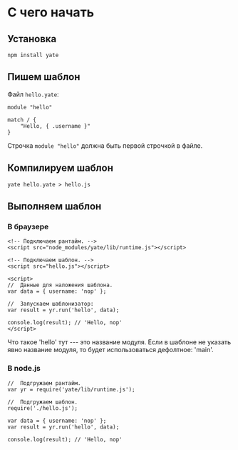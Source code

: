 С чего начать
=============

Установка
---------

    npm install yate


Пишем шаблон
------------

Файл `hello.yate`:

    module "hello"

    match / {
        "Hello, { .username }"
    }

Строчка `module "hello"` должна быть первой строчкой в файле.

Компилируем шаблон
------------------

    yate hello.yate > hello.js

Выполняем шаблон
----------------

### В браузере

    <!-- Подключаем рантайм. -->
    <script src="node_modules/yate/lib/runtime.js"></script>

    <!-- Подключаем шаблон. -->
    <script src="hello.js"></script>

    <script>
    //  Данные для наложения шаблона.
    var data = { username: 'nop' };

    //  Запускаем шаблонизатор:
    var result = yr.run('hello', data);

    console.log(result); // 'Hello, nop'
    </script>

Что такое 'hello' тут --- это название модуля.
Если в шаблоне не указать явно название модуля, то будет использоваться дефолтное: 'main'.


### В node.js

    //  Подгружаем рантайм.
    var yr = require('yate/lib/runtime.js');

    //  Подгружаем шаблон.
    require('./hello.js');

    var data = { username: 'nop' };
    var result = yr.run('hello', data);

    console.log(result); // 'Hello, nop'


